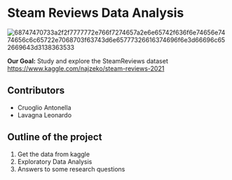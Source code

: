 # Steam Reviews Data Analysis
![68747470733a2f2f7777772e766f7274657a2e6e65742f636f6e74656e7474656c6c65722e7068703f63743d6e65777326616374696f6e3d66696c652669643d3138363533](https://user-images.githubusercontent.com/91341004/151563360-1e8f60ac-0cae-435d-816f-04961eb56f49.jpg)

**Our Goal:** Study and explore the SteamReviews dataset https://www.kaggle.com/najzeko/steam-reviews-2021
## Contributors
- Cruoglio Antonella 
- Lavagna Leonardo 

## Outline of the project
1. Get the data from kaggle 
2. Exploratory Data Analysis
3. Answers to some research questions
